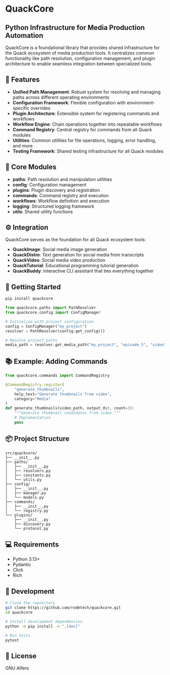 # QuackCore

## Python Infrastructure for Media Production Automation

QuackCore is a foundational library that provides shared infrastructure for the Quack ecosystem of media production tools. It centralizes common functionality like path resolution, configuration management, and plugin architecture to enable seamless integration between specialized tools.

## 🌟 Features

- **Unified Path Management**: Robust system for resolving and managing paths across different operating environments
- **Configuration Framework**: Flexible configuration with environment-specific overrides
- **Plugin Architecture**: Extensible system for registering commands and workflows
- **Workflow Engine**: Chain operations together into repeatable workflows
- **Command Registry**: Central registry for commands from all Quack modules
- **Utilities**: Common utilities for file operations, logging, error handling, and more
- **Testing Framework**: Shared testing infrastructure for all Quack modules

## 🧩 Core Modules

- **paths**: Path resolution and manipulation utilities
- **config**: Configuration management
- **plugins**: Plugin discovery and registration
- **commands**: Command registry and execution
- **workflows**: Workflow definition and execution
- **logging**: Structured logging framework
- **utils**: Shared utility functions

## ⚙️ Integration

QuackCore serves as the foundation for all Quack ecosystem tools:

- **QuackImage**: Social media image generation
- **QuackDistro**: Text generation for social media from transcripts
- **QuackVideo**: Social media video production
- **QuackTutorial**: Educational programming tutorial generation
- **QuackBuddy**: Interactive CLI assistant that ties everything together

## 🚀 Getting Started

```bash
pip install quackcore
```

```python
from quackcore.paths import PathResolver
from quackcore.config import ConfigManager

# Initialize with project configuration
config = ConfigManager("my_project")
resolver = PathResolver(config.get_config())

# Resolve project paths
media_path = resolver.get_media_path("my_project", "episode_5", "video")
```

## 📚 Example: Adding Commands

```python
from quackcore.commands import CommandRegistry

@CommandRegistry.register(
    "generate_thumbnails",
    help_text="Generate thumbnails from video",
    category="Media"
)
def generate_thumbnails(video_path, output_dir, count=3):
    """Generate thumbnail candidates from video."""
    # Implementation
    pass
```

## 📦 Project Structure

```
src/quackcore/
├── __init__.py
├── paths/
│   ├── __init__.py
│   ├── resolvers.py
│   ├── constants.py
│   └── utils.py
├── config/
│   ├── __init__.py
│   ├── manager.py
│   └── models.py
├── commands/
│   ├── __init__.py
│   └── registry.py
└── plugins/
    ├── __init__.py
    ├── discovery.py
    └── protocol.py
```

## 💻 Requirements

- Python 3.13+
- Pydantic
- Click
- Rich

## 🔧 Development

```bash
# Clone the repository
git clone https://github.com/rodmtech/quackcore.git
cd quackcore

# Install development dependencies
python -m pip install -e ".[dev]"

# Run tests
pytest
```

## 📄 License

GNU Alfero
